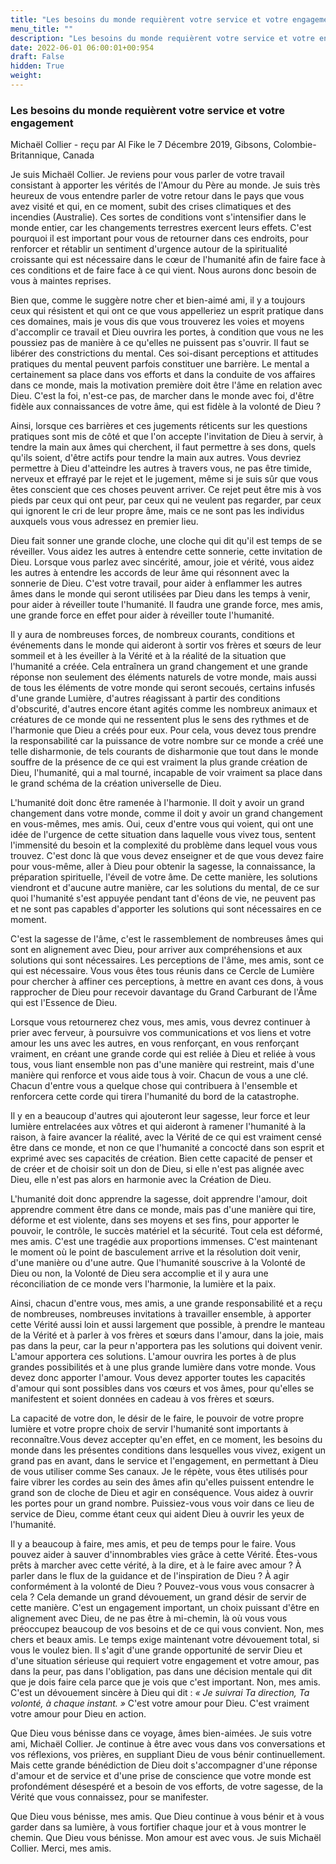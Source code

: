 ```yaml
---
title: "Les besoins du monde requièrent votre service et votre engagement"
menu_title: ""
description: "Les besoins du monde requièrent votre service et votre engagement"
date: 2022-06-01 06:00:01+00:954
draft: False
hidden: True
weight:
---
```

### Les besoins du monde requièrent votre service et votre engagement

Michaël Collier - reçu par Al Fike le 7 Décembre 2019, Gibsons, Colombie-Britannique, Canada

Je suis Michaël Collier. Je reviens pour vous parler de votre travail consistant à apporter les vérités de l'Amour du Père au monde. Je suis très heureux de vous entendre parler de votre retour dans le pays que vous avez visité et qui, en ce moment, subit des crises climatiques et des incendies (Australie). Ces sortes de conditions vont s'intensifier dans le monde entier, car les changements terrestres exercent leurs effets. C'est pourquoi il est important pour vous de retourner dans ces endroits, pour renforcer et rétablir un sentiment d'urgence autour de la spiritualité croissante qui est nécessaire dans le cœur de l'humanité afin de faire face à ces conditions et de faire face à ce qui vient. Nous aurons donc besoin de vous à maintes reprises.

Bien que, comme le suggère notre cher et bien-aimé ami, il y a toujours ceux qui résistent et qui ont ce que vous appelleriez un esprit pratique dans ces domaines, mais je vous dis que vous trouverez les voies et moyens d'accomplir ce travail et Dieu ouvrira les portes, à condition que vous ne les poussiez pas de manière à ce qu'elles ne puissent pas s'ouvrir. Il faut se libérer des constrictions du mental. Ces soi-disant perceptions et attitudes pratiques du mental peuvent parfois constituer une barrière. Le mental a certainement sa place dans vos efforts et dans la conduite de vos affaires dans ce monde, mais la motivation première doit être l'âme en relation avec Dieu. C'est la foi, n'est-ce pas, de marcher dans le monde avec foi, d'être fidèle aux connaissances de votre âme, qui est fidèle à la volonté de Dieu ?

Ainsi, lorsque ces barrières et ces jugements réticents sur les questions pratiques sont mis de côté et que l'on accepte l'invitation de Dieu à servir, à tendre la main aux âmes qui cherchent, il faut permettre à ses dons, quels qu'ils soient, d'être actifs pour tendre la main aux autres. Vous devriez permettre à Dieu d'atteindre les autres à travers vous, ne pas être timide, nerveux et effrayé par le rejet et le jugement, même si je suis sûr que vous êtes conscient que ces choses peuvent arriver. Ce rejet peut être mis à vos pieds par ceux qui ont peur, par ceux qui ne veulent pas regarder, par ceux qui ignorent le cri de leur propre âme, mais ce ne sont pas les individus auxquels vous vous adressez en premier lieu.

Dieu fait sonner une grande cloche, une cloche qui dit qu'il est temps de se réveiller. Vous aidez les autres à entendre cette sonnerie, cette invitation de Dieu. Lorsque vous parlez avec sincérité, amour, joie et vérité, vous aidez les autres à entendre les accords de leur âme qui résonnent avec la sonnerie de Dieu. C'est votre travail, pour aider à enflammer les autres âmes dans le monde qui seront utilisées par Dieu dans les temps à venir, pour aider à réveiller toute l'humanité. Il faudra une grande force, mes amis, une grande force en effet pour aider à réveiller toute l'humanité.

Il y aura de nombreuses forces, de nombreux courants, conditions et événements dans le monde qui aideront à sortir vos frères et sœurs de leur sommeil et à les éveiller à la Vérité et à la réalité de la situation que l'humanité a créée. Cela entraînera un grand changement et une grande réponse non seulement des éléments naturels de votre monde, mais aussi de tous les éléments de votre monde qui seront secoués, certains infusés d'une grande Lumière, d'autres réagissant à partir des conditions d'obscurité, d'autres encore étant agités comme les nombreux animaux et créatures de ce monde qui ne ressentent plus le sens des rythmes et de l'harmonie que Dieu a créés pour eux. Pour cela, vous devez tous prendre la responsabilité car la puissance de votre nombre sur ce monde a créé une telle disharmonie, de tels courants de disharmonie que tout dans le monde souffre de la présence de ce qui est vraiment la plus grande création de Dieu, l'humanité, qui a mal tourné, incapable de voir vraiment sa place dans le grand schéma de la création universelle de Dieu.

L'humanité doit donc être ramenée à l'harmonie. Il doit y avoir un grand changement dans votre monde, comme il doit y avoir un grand changement en vous-mêmes, mes amis. Oui, ceux d'entre vous qui voient, qui ont une idée de l'urgence de cette situation dans laquelle vous vivez tous, sentent l'immensité du besoin et la complexité du problème dans lequel vous vous trouvez. C'est donc là que vous devez enseigner et de que vous devez faire pour vous-même, aller à Dieu pour obtenir la sagesse, la connaissance, la préparation spirituelle, l'éveil de votre âme. De cette manière, les solutions viendront et d'aucune autre manière, car les solutions du mental, de ce sur quoi l'humanité s'est appuyée pendant tant d'éons de vie, ne peuvent pas et ne sont pas capables d'apporter les solutions qui sont nécessaires en ce moment.

C'est la sagesse de l'âme, c'est le rassemblement de nombreuses âmes qui sont en alignement avec Dieu, pour arriver aux compréhensions et aux solutions qui sont nécessaires. Les perceptions de l'âme, mes amis, sont ce qui est nécessaire. Vous vous êtes tous réunis dans ce Cercle de Lumière pour chercher à affiner ces perceptions, à mettre en avant ces dons, à vous rapprocher de Dieu pour recevoir davantage du Grand Carburant de l'Âme qui est l'Essence de Dieu.

Lorsque vous retournerez chez vous, mes amis, vous devrez continuer à prier avec ferveur, à poursuivre vos communications et vos liens et votre amour les uns avec les autres, en vous renforçant, en vous renforçant vraiment, en créant une grande corde qui est reliée à Dieu et reliée à vous tous, vous liant ensemble non pas d'une manière qui restreint, mais d'une manière qui renforce et vous aide tous à voir. Chacun de vous a une clé. Chacun d'entre vous a quelque chose qui contribuera à l'ensemble et renforcera cette corde qui tirera l'humanité du bord de la catastrophe.

Il y en a beaucoup d'autres qui ajouteront leur sagesse, leur force et leur lumière entrelacées aux vôtres et qui aideront à ramener l'humanité à la raison, à faire avancer la réalité, avec la Vérité de ce qui est vraiment censé être dans ce monde, et non ce que l'humanité a concocté dans son esprit et exprimé avec ses capacités de création. Bien cette capacité de penser et de créer et de choisir soit un don de Dieu, si elle n'est pas alignée avec Dieu, elle n'est pas alors en harmonie avec la Création de Dieu.

L'humanité doit donc apprendre la sagesse, doit apprendre l'amour, doit apprendre comment être dans ce monde, mais pas d'une manière qui tire, déforme et est violente, dans ses moyens et ses fins, pour apporter le pouvoir, le contrôle, le succès matériel et la sécurité. Tout cela est déformé, mes amis. C'est une tragédie aux proportions immenses. C'est maintenant le moment où le point de basculement arrive et la résolution doit venir, d'une manière ou d'une autre. Que l'humanité souscrive à la Volonté de Dieu ou non, la Volonté de Dieu sera accomplie et il y aura une réconciliation de ce monde vers l'harmonie, la lumière et la paix.

Ainsi, chacun d'entre vous, mes amis, a une grande responsabilité et a reçu de nombreuses, nombreuses invitations à travailler ensemble, à apporter cette Vérité aussi loin et aussi largement que possible, à prendre le manteau de la Vérité et à parler à vos frères et sœurs dans l'amour, dans la joie, mais pas dans la peur, car la peur n'apportera pas les solutions qui doivent venir. L'amour apportera ces solutions. L'amour ouvrira les portes à de plus grandes possibilités et à une plus grande lumière dans votre monde. Vous devez donc apporter l'amour. Vous devez apporter toutes les capacités d'amour qui sont possibles dans vos cœurs et vos âmes, pour qu'elles se manifestent et soient données en cadeau à vos frères et sœurs.

La capacité de votre don, le désir de le faire, le pouvoir de votre propre lumière et votre propre choix de servir l'humanité sont importants à reconnaître.Vous devez accepter qu'en effet, en ce moment, les besoins du monde dans les présentes conditions dans lesquelles vous vivez, exigent un grand pas en avant, dans le service et l'engagement, en permettant à Dieu de vous utiliser comme Ses canaux. Je le répète, vous êtes utilisés pour faire vibrer les cordes au sein des âmes afin qu'elles puissent entendre le grand son de cloche de Dieu et agir en conséquence. Vous aidez à ouvrir les portes pour un grand nombre. Puissiez-vous vous voir dans ce lieu de service de Dieu, comme étant ceux qui aident Dieu à ouvrir les yeux de l'humanité.

Il y a beaucoup à faire, mes amis, et peu de temps pour le faire. Vous pouvez aider à sauver d'innombrables vies grâce à cette Vérité. Êtes-vous prêts à marcher avec cette vérité, à la dire, et à le faire avec amour ? À parler dans le flux de la guidance et de l'inspiration de Dieu ? À agir conformément à la volonté de Dieu ? Pouvez-vous vous vous consacrer à cela ? Cela demande un grand dévouement, un grand désir de servir de cette manière. C'est un engagement important, un choix puissant d'être en alignement avec Dieu, de ne pas être à mi-chemin, là où vous vous préoccupez beaucoup de vos besoins et de ce qui vous convient. Non, mes chers et beaux amis. Le temps exige maintenant votre dévouement total, si vous le voulez bien. Il s'agit d'une grande opportunité de servir Dieu et d'une situation sérieuse qui requiert votre engagement et votre amour, pas dans la peur, pas dans l'obligation, pas dans une décision mentale qui dit que je dois faire cela parce que je vois que c'est important. Non, mes amis. C'est un dévouement sincère à Dieu qui dit : *« Je suivrai Ta direction, Ta volonté, à chaque instant. »* C'est votre amour pour Dieu. C'est vraiment votre amour pour Dieu en action.

Que Dieu vous bénisse dans ce voyage, âmes bien-aimées. Je suis votre ami, Michaël Collier. Je continue à être avec vous dans vos conversations et vos réflexions, vos prières, en suppliant Dieu de vous bénir continuellement. Mais cette grande bénédiction de Dieu doit s'accompagner d'une réponse d'amour et de service et d'une prise de conscience que votre monde est profondément désespéré et a besoin de vos efforts, de votre sagesse, de la Vérité que vous connaissez, pour se manifester.

Que Dieu vous bénisse, mes amis. Que Dieu continue à vous bénir et à vous garder dans sa lumière, à vous fortifier chaque jour et à vous montrer le chemin. Que Dieu vous bénisse. Mon amour est avec vous. Je suis Michaël Collier. Merci, mes amis.




